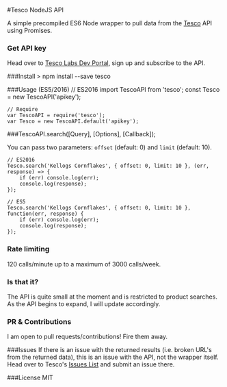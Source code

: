 #Tesco NodeJS API

A simple precompiled ES6 Node wrapper to pull data from the [Tesco](http://www.tesco.co.uk/) API using Promises.

### Get API key
Head over to [Tesco Labs Dev Portal](https://devportal.tescolabs.com), sign up and subscribe to the API.

###Install
    > npm install --save tesco

###Usage (ES5/2016)
	// ES2016
    import TescoAPI from 'tesco';
    const Tesco = new TescoAPI('apikey');

    // Require
    var TescoAPI = require('tesco');
    var Tesco = new TescoAPI.default('apikey');

###TescoAPI.search([Query], [Options], [Callback]);

You can pass two parameters: `offset` (default: 0) and `limit` (default: 10).

    // ES2016
    Tesco.search('Kellogs Cornflakes', { offset: 0, limit: 10 }, (err, response) => {
    	if (err) console.log(err);
    	console.log(response);
    });

    // ES5
    Tesco.search('Kellogs Cornflakes', { offset: 0, limit: 10 }, function(err, response) {
    	if (err) console.log(err);
    	console.log(response);
    });

### Rate limiting
120 calls/minute up to a maximum of 3000 calls/week.

### Is that it?

The API is quite small at the moment and is restricted to product searches. As the API begins to expand, I will update accordingly.

### PR & Contributions
I am open to pull requests/contributions! Fire them away.

###Issues
If there is an issue with the returned results (i.e. broken URL's from the returned data), this is an issue with the API, not the wrapper itself. Head over to Tesco's [Issues List](http://www.tesco.co.uk/) and submit an issue there. 

###License
MIT
